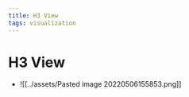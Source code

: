 ```yaml
---
title: H3 View
tags: visualization
---
```


# H3 View
- ![[../assets/Pasted image 20220506155853.png]]










































